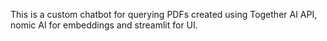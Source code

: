 This is a custom chatbot for querying PDFs created using Together AI API, nomic AI for embeddings and streamlit for UI.
